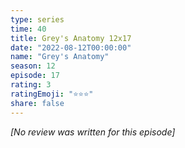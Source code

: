 ```yaml
---
type: series
time: 40
title: Grey's Anatomy 12x17
date: "2022-08-12T00:00:00"
name: "Grey's Anatomy"
season: 12
episode: 17
rating: 3
ratingEmoji: "⭐️⭐️⭐️"
share: false
---
```


_[No review was written for this episode]_
